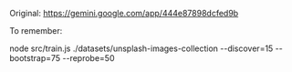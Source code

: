 Original: https://gemini.google.com/app/444e87898dcfed9b

To remember: 

node src/train.js ./datasets/unsplash-images-collection --discover=15 --bootstrap=75 --reprobe=50